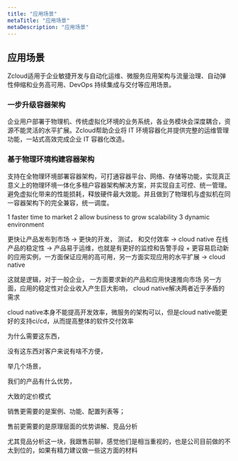 ```yaml
---
title: "应用场景" 
metaTitle: "应用场景"
metaDescription: "应用场景"
---
```

## 应用场景

Zcloud适用于企业敏捷开发与自动化运维、微服务应用架构与流量治理、自动弹性伸缩和业务高可用、DevOps 持续集成与交付等应用场景。

### 一步升级容器架构

企业用户部署于物理机、传统虚拟化环境的业务系统，各业务模块会深度耦合，资源不能灵活的水平扩展。Zcloud帮助企业将 IT 环境容器化并提供完整的运维管理功能，一站式高效完成企业 IT 容器化改造。

### 基于物理环境构建容器架构

支持在全物理环境部署容器架构，可打通容器平台、网络、存储等功能，实现真正意义上的物理环境一体化多租户容器架构解决方案，并实现自主可控、统一管理。避免虚拟化带来的性能损耗，释放硬件最大效能。并且做到了物理机与虚拟机在同一容器架构下的完全兼容，统一调度。


1 faster time to market
2 allow business to grow scalability
3 dynamic environment


更快让产品发布到市场 -> 更快的开发， 测试， 和交付效率   -> cloud native
在线产品的稳定性 -> 产品易于运维，也就是有更好的监控和告警手段 + 更容易启动新的应用实例，一方面保证应用的高可用，另一方面实现应用的水平扩展  -> cloud native



这就是逻辑，对于一般企业，
一方面要求新的产品和应用快速推向市场
另一方面，应用的稳定性对企业收入产生巨大影响，
cloud native解决两者近乎矛盾的需求



cloud native本身不能提高开发效率，微服务的架构可以，但是cloud native能更好的支持ci/cd，从而提高整体的软件交付效率



为什么需要这东西，

没有这东西对客户来说有啥不方便，

举几个场景，

我们的产品有什么优势，

大致的定价模式




销售更需要的是案例、功能、配置列表等；

售前更需要的是原理层面的优势讲解、竞品分析


尤其竞品分析这一块，我跟售前聊，感觉他们是相当重视的，也是公司目前做的不太到位的，如果有精力建议做一些这方面的材料